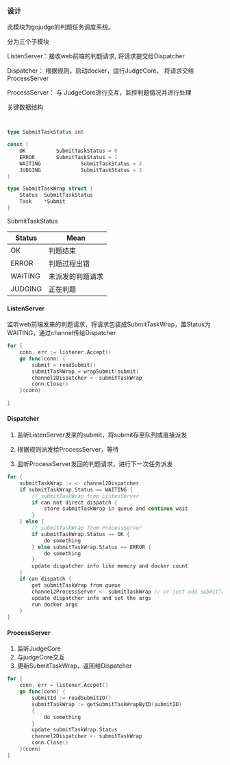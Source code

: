 ### 设计

此模块为gojudge的判题任务调度系统。



分为三个子模块

ListenServer：接收web前端的判题请求, 将请求提交给Dispatcher

Dispatcher： 根据规则，启动docker，运行JudgeCore， 将请求交给ProcessServer

ProcessServer： 与 JudgeCore进行交互，监控判题情况并进行处理



关键数据结构



```go


type SubmitTaskStatus int

const (
    OK    		SubmitTaskStatus = 0
    ERROR 		SubmitTaskStatus = 1
    WAITING 	        SubmitTaskStatus = 2
    JUDGING  	        SubmitTaskStatus = 3
)

type SubmitTaskWrap struct {
    Status  SubmitTaskStatus
    Task    *Submit
}
```



SubmitTaskStatus

| Status  | Mean             |
| ------- | ---------------- |
| OK      | 判题结束         |
| ERROR   | 判题过程出错     |
| WAITING | 未派发的判题请求 |
| JUDGING | 正在判题         |



#### ListenServer

监听web前端发来的判题请求，将请求包装成SubmitTaskWrap，置Status为WAITING，通过channel传给Dispatcher

```go
for {
    conn, err := listener.Accept() 
    go func(conn) {
        submit = readSubmit()
        submitTaskWrap = wrapSubmit(submit)
        channel2Dispatcher <- submitTaskWrap
        conn.Close()
    }(conn)
       
}
```



#### Dispatcher

1. 监听ListenServer发来的submit，将submit存至队列或直接派发

2. 根据规则派发给ProcessServer，等待

3. 监听ProcessServer发回的判题请求，进行下一次任务派发


```go
for {
    submitTaskWrap := <- channel2Dispatcher
    if submitTaskWrap.Status == WAITING {
        // submitTaskWrap from ListenServer
        if can not direct dispatch {
        	store submitTaskWrap in queue and continue wait
    	} 
    } else {
        // submitTaskWrap from ProcessServer
        if submitTaskWrap.Status == OK {
            do something
        } else submitTaskWrap.Status == ERROR {
            do something
        }
        update dispatcher info like memory and docker count
    }
    if can dispatch {
        get submitTaskWrap from queue
        channel2ProcessServer <- submitTaskWrap // or just add submitTaskWrap to ProcessServer's hashMap
        update dispatcher info and set the args
        run docker args
    }
}
```



#### ProcessServer

1. 监听JudgeCore
2. 与judgeCore交互
3. 更新SubmitTaskWrap，返回给Dispatcher

```go
for {
    conn, err = listener.Accpet()
    go func(conn) {
        submitId := readSubmitID()
        submitTaskWrap := getSubmitTaskWrapByID(submitID)
        {
            do something
        }
        update submitTaskWrap.Status
        channel2Dispatcher <- submitTaskWrap
        conn.Close()
    }(conn)
}
```

